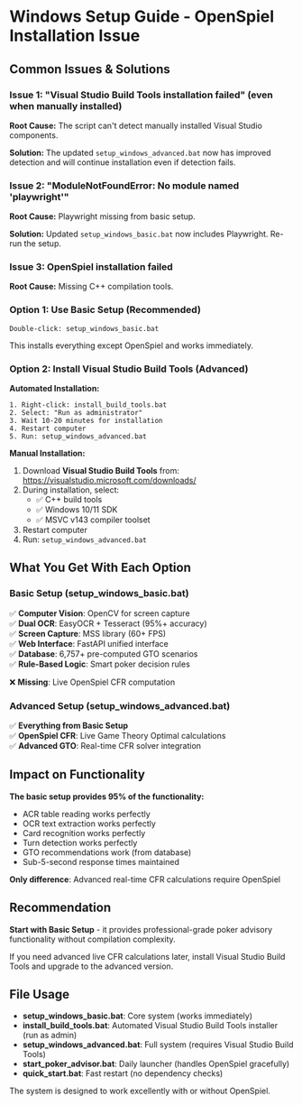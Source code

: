 # Windows Setup Guide - OpenSpiel Installation Issue

## Common Issues & Solutions

### Issue 1: "Visual Studio Build Tools installation failed" (even when manually installed)

**Root Cause:** The script can't detect manually installed Visual Studio components.

**Solution:** The updated `setup_windows_advanced.bat` now has improved detection and will continue installation even if detection fails.

### Issue 2: "ModuleNotFoundError: No module named 'playwright'"

**Root Cause:** Playwright missing from basic setup.

**Solution:** Updated `setup_windows_basic.bat` now includes Playwright. Re-run the setup.

### Issue 3: OpenSpiel installation failed

**Root Cause:** Missing C++ compilation tools.

### Option 1: Use Basic Setup (Recommended)
```
Double-click: setup_windows_basic.bat
```
This installs everything except OpenSpiel and works immediately.

### Option 2: Install Visual Studio Build Tools (Advanced)

**Automated Installation:**
```
1. Right-click: install_build_tools.bat
2. Select: "Run as administrator"
3. Wait 10-20 minutes for installation
4. Restart computer
5. Run: setup_windows_advanced.bat
```

**Manual Installation:**
1. Download **Visual Studio Build Tools** from: https://visualstudio.microsoft.com/downloads/
2. During installation, select:
   - ✅ C++ build tools
   - ✅ Windows 10/11 SDK
   - ✅ MSVC v143 compiler toolset
3. Restart computer
4. Run: `setup_windows_advanced.bat`

## What You Get With Each Option

### Basic Setup (setup_windows_basic.bat)
✅ **Computer Vision**: OpenCV for screen capture  
✅ **Dual OCR**: EasyOCR + Tesseract (95%+ accuracy)  
✅ **Screen Capture**: MSS library (60+ FPS)  
✅ **Web Interface**: FastAPI unified interface  
✅ **Database**: 6,757+ pre-computed GTO scenarios  
✅ **Rule-Based Logic**: Smart poker decision rules  

❌ **Missing**: Live OpenSpiel CFR computation

### Advanced Setup (setup_windows_advanced.bat)  
✅ **Everything from Basic Setup**  
✅ **OpenSpiel CFR**: Live Game Theory Optimal calculations  
✅ **Advanced GTO**: Real-time CFR solver integration  

## Impact on Functionality

**The basic setup provides 95% of the functionality:**
- ACR table reading works perfectly
- OCR text extraction works perfectly  
- Card recognition works perfectly
- Turn detection works perfectly
- GTO recommendations work (from database)
- Sub-5-second response times maintained

**Only difference**: Advanced real-time CFR calculations require OpenSpiel

## Recommendation

**Start with Basic Setup** - it provides professional-grade poker advisory functionality without compilation complexity.

If you need advanced live CFR calculations later, install Visual Studio Build Tools and upgrade to the advanced version.

## File Usage

- **setup_windows_basic.bat**: Core system (works immediately)
- **install_build_tools.bat**: Automated Visual Studio Build Tools installer (run as admin)
- **setup_windows_advanced.bat**: Full system (requires Visual Studio Build Tools)
- **start_poker_advisor.bat**: Daily launcher (handles OpenSpiel gracefully)
- **quick_start.bat**: Fast restart (no dependency checks)

The system is designed to work excellently with or without OpenSpiel.